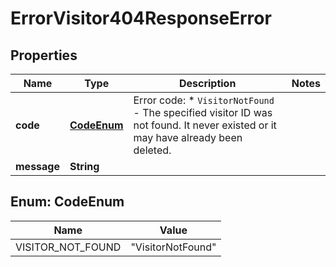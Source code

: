 

# ErrorVisitor404ResponseError


## Properties

| Name | Type | Description | Notes |
|------------ | ------------- | ------------- | -------------|
|**code** | [**CodeEnum**](#CodeEnum) | Error code: * `VisitorNotFound` - The specified visitor ID was not found. It never existed or it may have already been deleted.  |  |
|**message** | **String** |  |  |


## Enum: CodeEnum

| Name | Value |
|---- | ----- |
| VISITOR_NOT_FOUND | &quot;VisitorNotFound&quot; |



